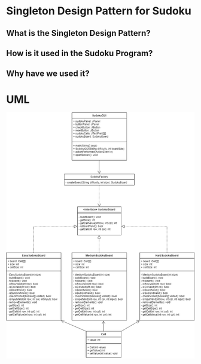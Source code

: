 # Singleton Design Pattern for Sudoku

## What is the Singleton Design Pattern?


## How is it used in the Sudoku Program?


## Why have we used it?


# UML
![Singleton UML](../data/Factory-UML.png)
